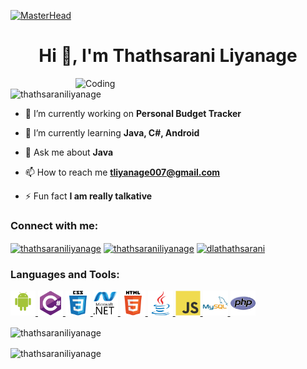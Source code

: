 [![MasterHead](https://www.hostinger.com/tutorials/wp-content/uploads/sites/2/2021/09/how-to-write-a-blog-post.png)](https://www.hostinger.com/tutorials/wp-content/uploads/sites/2/2021/09/how-to-write-a-blog-post.png)
<h1 align="center">Hi 👋, I'm Thathsarani Liyanage</h1>
<!--<h3 align="center">A passionate frontend developer from India</h3>-->
<img align="right" alt="Coding" width="400" src="https://images.playground.com/7a43a29615694c08aa616f2d00e36e84.jpeg">

<p align="left"> <img src="https://komarev.com/ghpvc/?username=thathsaraniliyanage&label=Profile%20views&color=0e75b6&style=flat" alt="thathsaraniliyanage" /> </p>

- 🔭 I’m currently working on **Personal Budget Tracker**

- 🌱 I’m currently learning **Java, C#, Android**

- 💬 Ask me about **Java**

- 📫 How to reach me **tliyanage007@gmail.com**

- ⚡ Fun fact **I am really talkative**

<h3 align="left">Connect with me:</h3>
<p align="left">
<a href="https://linkedin.com/in/thathsaraniliyanage" target="blank"><img align="center" src="https://raw.githubusercontent.com/rahuldkjain/github-profile-readme-generator/master/src/images/icons/Social/linked-in-alt.svg" alt="thathsaraniliyanage" height="30" width="40" /></a>
<a href="https://fb.com/thathsaraniliyanage" target="blank"><img align="center" src="https://raw.githubusercontent.com/rahuldkjain/github-profile-readme-generator/master/src/images/icons/Social/facebook.svg" alt="thathsaraniliyanage" height="30" width="40" /></a>
<a href="https://instagram.com/dlathathsarani" target="blank"><img align="center" src="https://raw.githubusercontent.com/rahuldkjain/github-profile-readme-generator/master/src/images/icons/Social/instagram.svg" alt="dlathathsarani" height="30" width="40" /></a>
</p>

<h3 align="left">Languages and Tools:</h3>
<p align="left">
    <a href="https://developer.android.com" target="_blank" rel="noreferrer"> 
        <img src="https://raw.githubusercontent.com/devicons/devicon/master/icons/android/android-original-wordmark.svg" alt="android" width="40" height="40"/> 
    </a> 
    <a href="https://www.w3schools.com/cs/" target="_blank" rel="noreferrer"> 
        <img src="https://raw.githubusercontent.com/devicons/devicon/master/icons/csharp/csharp-original.svg" alt="csharp" width="40" height="40"/> 
    </a> 
    <a href="https://www.w3schools.com/css/" target="_blank" rel="noreferrer"> 
        <img src="https://raw.githubusercontent.com/devicons/devicon/master/icons/css3/css3-original-wordmark.svg" alt="css3" width="40" height="40"/> 
    </a> 
    <a href="https://dotnet.microsoft.com/" target="_blank" rel="noreferrer"> 
        <img src="https://raw.githubusercontent.com/devicons/devicon/master/icons/dot-net/dot-net-original-wordmark.svg" alt="dotnet" width="40" height="40"/> 
    </a> 
    <a href="https://www.w3.org/html/" target="_blank" rel="noreferrer"> 
        <img src="https://raw.githubusercontent.com/devicons/devicon/master/icons/html5/html5-original-wordmark.svg" alt="html5" width="40" height="40"/> 
    </a> 
    <a href="https://www.java.com" target="_blank" rel="noreferrer"> 
        <img src="https://raw.githubusercontent.com/devicons/devicon/master/icons/java/java-original.svg" alt="java" width="40" height="40"/> 
    </a> 
    <a href="https://developer.mozilla.org/en-US/docs/Web/JavaScript" target="_blank" rel="noreferrer"> 
        <img src="https://raw.githubusercontent.com/devicons/devicon/master/icons/javascript/javascript-original.svg" alt="javascript" width="40" height="40"/> 
    </a> 
    <a href="https://www.mysql.com/" target="_blank" rel="noreferrer"> 
        <img src="https://raw.githubusercontent.com/devicons/devicon/master/icons/mysql/mysql-original-wordmark.svg" alt="mysql" width="40" height="40"/> 
    </a> 
    <a href="https://www.php.net" target="_blank" rel="noreferrer"> 
        <img src="https://raw.githubusercontent.com/devicons/devicon/master/icons/php/php-original.svg" alt="php" width="40" height="40"/> 
    </a> 
</p>

<p><img align="center" src="https://github-readme-stats.vercel.app/api/top-langs?username=thathsaraniliyanage&show_icons=true&locale=en&layout=compact" alt="thathsaraniliyanage" /></p>

<p><img align="center" src="https://github-readme-streak-stats.herokuapp.com/?user=thathsaraniliyanage&" alt="thathsaraniliyanage" /></p>

